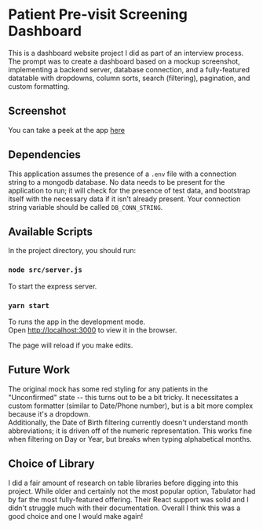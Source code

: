 # Patient Pre-visit Screening Dashboard
This is a dashboard website project I did as part of an interview process. The prompt was to create a dashboard based on a mockup screenshot, implementing a backend server, database connection, and a fully-featured datatable with dropdowns, column sorts, search (filtering), pagination, and custom formatting.

## Screenshot
You can take a peek at the app [here](https://github.com/joshuaandrewhoffman/readmeImages/blob/master/patientScreening.PNG)

## Dependencies
This application assumes the presence of a `.env` file with a connection string to a mongodb database. No data needs to be present for the application to run; it will check for the presence of test data, and bootstrap itself with the necessary data if it isn't already present. Your connection string variable should be called `DB_CONN_STRING`.

## Available Scripts

In the project directory, you should run:
### `node src/server.js`
To start the express server.<br />
### `yarn start`
To runs the app in the development mode.<br />
Open [http://localhost:3000](http://localhost:3000) to view it in the browser.

The page will reload if you make edits.<br />

## Future Work
The original mock has some red styling for any patients in the "Unconfirmed" state -- this turns out to be a bit tricky. It necessitates a custom formatter (similar to Date/Phone number), but is a bit more complex because it's a dropdown.
<br />
Additionally, the Date of Birth filtering currently doesn't understand month abbreviations; it is driven off of the numeric representation. This works fine when filtering on Day or Year, but breaks when typing alphabetical months.

## Choice of Library
I did a fair amount of research on table libraries before digging into this project. While older and certainly not the most popular option, Tabulator had by far the most fully-featured offering. Their React support was solid and I didn't struggle much with their documentation. Overall I think this was a good choice and one I would make again!